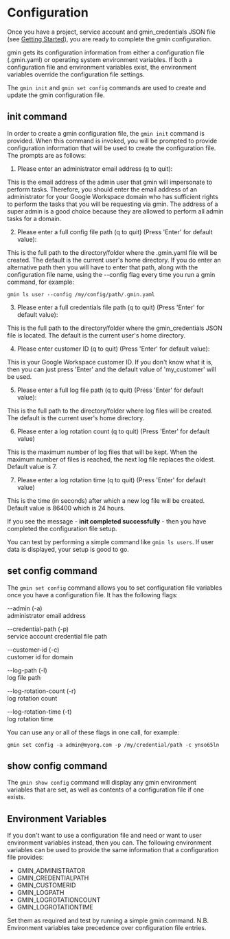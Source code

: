 # Configuration

Once you have a project, service account and gmin_credentials JSON file (see [Getting Started](getting_started.md)), you are ready to complete the gmin configuration.

gmin gets its configuration information from either a configuration file (.gmin.yaml) or operating system environment variables. If both a configuration file and environment variables exist, the environment variables override the configuration file settings.

The `gmin init` and `gmin set config` commands are used to create and update the gmin configuration file.

## init command
In order to create a gmin configuration file, the `gmin init` command is provided. When this command is invoked, you will be prompted to provide configuration information that will be used to create the configuration file. The prompts are as follows:

1. Please enter an administrator email address (q to quit):

This is the email address of the admin user that gmin will impersonate to perform tasks. Therefore, you should enter the email address of an administrator for your Google Workspace domain who has sufficient rights to perform the tasks that you will be requesting via gmin. The address of a super admin is a good choice because they are allowed to perform all admin tasks for a domain.

2. Please enter a full config file path (q to quit)
(Press 'Enter' for default value):

This is the full path to the directory/folder where the .gmin.yaml file will be created. The default is the current user's home directory. If you do enter an alternative path then you will have to enter that path, along with the configuration file name, using the --config flag every time you run a gmin command, for example:

`gmin ls user --config /my/config/path/.gmin.yaml`

3. Please enter a full credentials file path (q to quit)
(Press 'Enter' for default value):

This is the full path to the directory/folder where the gmin_credentials JSON file is located. The default is the current user's home directory.

4. Please enter customer ID (q to quit)
(Press 'Enter' for default value):

This is your Google Workspace customer ID. If you don't know what it is, then you can just press 'Enter' and the default value of 'my_customer' will be used.

5. Please enter a full log file path (q to quit)
(Press 'Enter' for default value):

This is the full path to the directory/folder where log files will be created. The default is the current user's home directory.

6. Please enter a log rotation count (q to quit)
(Press 'Enter' for default value)

This is the maximum number of log files that will be kept. When the maximum number of files is reached, the next log file replaces the oldest.
Default value is 7.

7. Please enter a log rotation time (q to quit)
(Press 'Enter' for default value)

This is the time (in seconds) after which a new log file will be created. Default value is 86400 which is 24 hours.

If you see the message - **init completed successfully** - then you have completed the configuration file setup.

You can test by performing a simple command like `gmin ls users`. If user data is displayed, your setup is good to go.

## set config command

The `gmin set config` command allows you to set configuration file variables once you have a configuration file. It has the following flags:

--admin (-a)<br />
administrator email address

--credential-path (-p)<br />
service account credential file path

--customer-id (-c)<br />
customer id for domain

--log-path (-l)<br />
log file path

--log-rotation-count (-r)<br />
log rotation count

--log-rotation-time (-t)<br />
log rotation time

You can use any or all of these flags in one call, for example:

`gmin set config -a admin@myorg.com -p /my/credential/path -c ynso65ln`

## show config command

The `gmin show config` command will display any gmin environment variables that are set, as well as contents of a configuration file if one exists.

## Environment Variables

If you don't want to use a configuration file and need or want to user environment variables instead, then you can. The following environment variables can be used to provide the same information that a configuration file provides:

* GMIN_ADMINISTRATOR
* GMIN_CREDENTIALPATH
* GMIN_CUSTOMERID
* GMIN_LOGPATH
* GMIN_LOGROTATIONCOUNT
* GMIN_LOGROTATIONTIME

Set them as required and test by running a simple gmin command. N.B. Environment variables take precedence over configuration file entries.